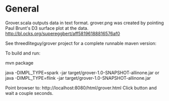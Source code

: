 # General
Grover.scala outputs data in text format.  grover.png was created by pointing Paul Brunt's D3 surface plot at the data.  http://bl.ocks.org/supereggbert/aff58196188816576af0


See threedliteguy/grover project for a complete runnable maven version:

To build and run:

mvn package

java -DIMPL_TYPE=spark -jar target/grover-1.0-SNAPSHOT-allinone.jar
or
java -DIMPL_TYPE=flink -jar target/grover-1.0-SNAPSHOT-allinone.jar

Point browser to:  http://localhost:8080/html/grover.html
Click button and wait a couple seconds.
